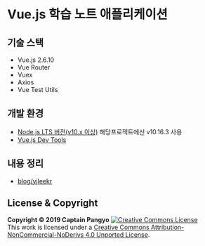 # Vue.js 학습 노트 애플리케이션

## 기술 스택

- Vue.js 2.6.10
- Vue Router
- Vuex
- Axios
- Vue Test Utils

## 개발 환경

- [Node.js LTS 버전(v10.x 이상)](https://nodejs.org/ko/) 해당프로젝트에선 v10.16.3 사용
- [Vue.js Dev Tools](https://chrome.google.com/webstore/detail/vuejs-devtools/nhdogjmejiglipccpnnnanhbledajbpd)

## 내용 정리

- [blog/yjleekr](https://yjleekr.tistory.com/category/Vue)

## License & Copyright

**Copyright © 2019 Captain Pangyo**
<a rel="license" href="http://creativecommons.org/licenses/by-nc-nd/4.0/"><img alt="Creative Commons License" style="border-width:0" src="https://i.creativecommons.org/l/by-nc-nd/4.0/88x31.png" /></a><br />This work is licensed under a <a rel="license" href="http://creativecommons.org/licenses/by-nc-nd/4.0/">Creative Commons Attribution-NonCommercial-NoDerivs 4.0 Unported License</a>.